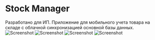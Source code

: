 # Stock Manager
Разработано для ИП.
Приложение для мобильного учета товара на складе с облачной синхронизацией основной базы данных. 
![Screenshot](1.png)
![Screenshot](2.png)
![Screenshot](3.png)
![Screenshot](4.png)
